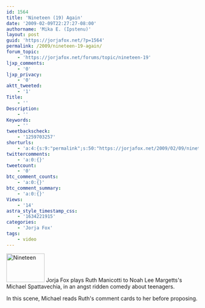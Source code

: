 ```yaml
---
id: 1564
title: 'Nineteen (19) Again'
date: '2009-02-09T22:27:27-08:00'
authorname: 'Mika E. (Ipstenu)'
layout: post
guid: 'https://jorjafox.net/?p=1564'
permalink: /2009/nineteen-19-again/
forum_topic:
    - 'https://jorjafox.net/forums/topic/nineteen-19'
ljxp_comments:
    - '0'
ljxp_privacy:
    - '0'
aktt_tweeted:
    - '1'
Title:
    - ''
Description:
    - ''
Keywords:
    - ''
tweetbackscheck:
    - '1259703257'
shorturls:
    - 'a:4:{s:9:"permalink";s:50:"https://jorjafox.net/2009/02/09/nineteen-19-again/";s:7:"tinyurl";s:25:"http://tinyurl.com/dauk47";s:4:"isgd";s:18:"http://is.gd/53kfH";s:5:"bitly";s:20:"http://bit.ly/8EYKZG";}'
twittercomments:
    - 'a:0:{}'
tweetcount:
    - '0'
btc_comment_counts:
    - 'a:0:{}'
btc_comment_summary:
    - 'a:0:{}'
Views:
    - '14'
astra_style_timestamp_css:
    - '1634221915'
categories:
    - 'Jorja Fox'
tags:
    - video
---
```


<img src="//static.jorjafox.net/wordpress/2009/02/nineteen_031-230x172.jpg" alt="Nineteen" title="Nineteen" width="100" height="75" class="alignleft size-thumbnail wp-image-1568" /> Jorja Fox plays Ruth Manicotti to Noah Lee Margetts's Michael Spattavechia, in an angst ridden comedy about teenagers.

In this scene, Michael reads Ruth's comment cards to her before proposing.
<!--more-->
<object width="425" height="344"><param name="movie" value="http://www.youtube.com/v/e2RpwbGaRXQ&hl=en&fs=1"></param><param name="allowFullScreen" value="true"></param><param name="allowscriptaccess" value="always"></param><embed src="http://www.youtube.com/v/e2RpwbGaRXQ&hl=en&fs=1" type="application/x-shockwave-flash" allowscriptaccess="always" allowfullscreen="true" width="425" height="344"></embed></object>
